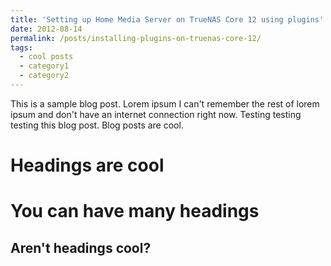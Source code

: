 ```yaml
---
title: 'Setting up Home Media Server on TrueNAS Core 12 using plugins'
date: 2012-08-14
permalink: /posts/installing-plugins-on-truenas-core-12/
tags:
  - cool posts
  - category1
  - category2
---
```


This is a sample blog post. Lorem ipsum I can't remember the rest of lorem ipsum and don't have an internet connection right now. Testing testing testing this blog post. Blog posts are cool.

Headings are cool
======

You can have many headings
======

Aren't headings cool?
------
